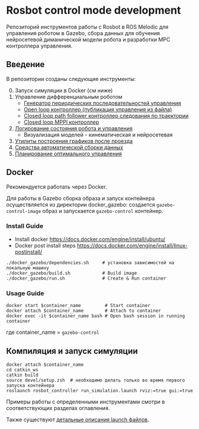 # Rosbot control mode development 

Репозиторий инструментов работы с Rosbot в ROS Melodic для управления роботом в Gazebo, сбора данных для обучения нейросетевой диманической модели робота и разработки MPC контроллера управления. 

## Введение

В репозитории созданы следующие инструменты:

0. Запуск симуляции в Docker (см ниже)
1. Управление дифференциальным роботом
	* [Генератор периодических последовательноcтей управления](/docs/control_gen.md)
	* [Open loop контроллер (публикация управления из файла)](/docs/open_loop.md) 
	* [Closed loop path follower контроллер следования по траектории](/docs/path_follower.md)
	* [Closed loop MPPI контроллер](/docs/mppi.md)
2. [Логирование состояния робота и управления](/docs/logger.md)
	* Визуализация моделей - кинематическая и нейросетевая 
3. [Утилиты построения графиков после проезда](/docs/create_graphs.md)
4. [Средства автоматической сборки данных](/docs/data_collect.md) 
6. [Планирование оптимального управления](/docs/offline_planner.md)

## Docker 

Рекомендуется работать через Docker. 

Для работы в Gazebo сборка образа и запуск контейнера осуществляется из директории docker_gazebo: создается `gazebo-control-image` образ и запускается `gazebo-control` контейнер. 


### Install Guide
- Install docker  https://docs.docker.com/engine/install/ubuntu/
- Docker post install steps https://docs.docker.com/engine/install/linux-postinstall/
```
./docker_gazebo/dependencies.sh		# установка зависимостей на локальную машину
./docker_gazebo/build.sh			# Build image 
./docker_gazebo/run.sh				# Create & Run container
```

### Usage Guide
```
docker start $container_name 		 # Start container
docker attach $container_name 		 # Attach to container
docker exec -it $container_name bash # Open bash session in running container 
```
где container_name = `gazebo-control`

## Компиляция и запуск симуляции

```
docker attach $container_name
cd catkin_ws
catkin build
source devel/setup.zsh  # необходимо делать только во время первого запуска контейнера
roslaunch rosbot_controller run_simulation.launch rviz:=true gui:=true
```

Примеры работы с определенными инструментами смотри в соответствующих разделах оглавления.

Также существуют [детальные описания launch файлов](/docs/launch_files.md). 









